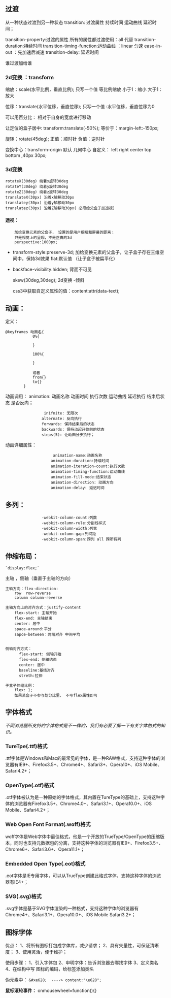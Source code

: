
 ## 过渡
从一种状态过渡到另一种状态
transition: 过渡属性 持续时间 运动曲线  延迟时间；

transition-property:过渡的属性
            所有的属性都过渡使用：all 代替
 transition-duration:持续时间
 transition-timing-function:运动曲线
            ：linear  匀速  ease-in-out ：先加速后减速
transition-delay: 延迟时间

谁过渡加给谁

### 2d变换 ：transform

缩放：scale(水平比例，垂直比例);
        只写一个值 等比例缩放
        小于1：缩小
        大于1：放大

 位移：translate(水平位移，垂直位移);
        只写一个值 :水平位移，垂直位移为0

 可以用百分比： 相对于自身的宽度进行移动

 让定位的盒子居中:
            transform:translate(-50%); 等价于：margin-left:-150px;

 旋转：rotate(45deg);
             正值：顺时针
             负值：逆时针



变换中心：transform-origin
            默认 几何中心
            自定义： left  right  center top bottom   ,40px 30px;
            
### 3d变换
    rotateX(30deg) 绕着x旋转30deg
    rotateY(30deg) 绕着y旋转30deg
    rotateZ(30deg) 绕着z旋转30deg
    translateX(30px) 沿着x轴移动30px
    translatey(30px) 沿着y轴移动30px
    translatez(30px) 沿着Z轴移动30px( 必须给父盒子加透视)

 #### 透视：
        加给变换元素的父盒子， 设置的是用户眼睛和屏幕的距离；
        只是视觉上的呈现，不是正真的3d
        perspective:1000px;

  * transform-style:preserve-3d;
        加给变换元素的父盒子，让子盒子存在三维空间中，保持3d效果
       flat:默认值 （让子盒子被扁平化）

  * backface-visibility:hidden; 背面不可见


    skew(30deg,30deg);  2d变换 -倾斜

    css3中获取自定义属性的值：content:attr(data-text);

## 动画：
 定义：
        

```
@keyframes 动画名{
            0%{

            }

            100%{

            }

            或者
            from{}
            to{}
        }
```



动画调用：
animation: 动画名称 动画时间  执行次数  运动曲线 延迟执行 结束后状态 是否反向；
               

```
                 inifnite: 无限次
                alternate: 反向执行
                forwards: 保持结束后的状态
                backwards: 保持动起开始前的状态
                steps(5): 让动画分步执行；
```



 动画详细属性：
                   

```
                     animation-name:动画名称
                    animation-duration:持续时间
                    animation-iteration-count:执行次数
                    animation-timing-function:运动曲线
                    animation-fill-mode:结束状态
                    animation-direction: 动画方向
                    animation-delay: 延迟时间

```



## 多列：
                    -webkit-column-count:列数
                    -webkit-column-rule:分割线样式
                    -webkit-column-width:列宽
                    -webkit-column-gap:列间距
                    -webkit-column-span:跨列 all 跨所有列
                    

## 伸缩布局：
    `display:flex;`

主轴 ，侧轴（垂直于主轴的方向）

    主轴方向：flex-direction:
        row  row-reverse
        column column-reverse

    主轴方向上的对齐方式：justify-content
        flex-start: 主轴开始
        flex-end: 主轴结束
        center: 居中
        space-around:平分
        sapce-between：两端对齐 中间平均


    侧轴对齐方式：
          flex-start: 侧轴开始
          flex-end: 侧轴结束
          center: 居中
          baseline:基线对齐
          streth:拉伸

    子盒子伸缩比例：
        flex: 1;
        如果某盒子不参与划分比里， 不写flex属性即可

## 字体格式
_不同浏览器所支持的字体格式是不一样的，我们有必要了解一下有关字体格式的知识。_
### TureTpe(.ttf)格式
.ttf字体是Windows和Mac的最常见的字体，是一种RAW格式，支持这种字体的浏览器有IE9+、Firefox3.5+、Chrome4+、Safari3+、Opera10+、iOS Mobile、Safari4.2+；
### OpenType(.otf)格式
.otf字体被认为是一种原始的字体格式，其内置在TureType的基础上，支持这种字体的浏览器有Firefox3.5+、Chrome4.0+、Safari3.1+、Opera10.0+、iOS Mobile、Safari4.2+；
### Web Open Font Format(.woff)格式
woff字体是Web字体中最佳格式，他是一个开放的TrueType/OpenType的压缩版本，同时也支持元数据包的分离，支持这种字体的浏览器有IE9+、Firefox3.5+、Chrome6+、Safari3.6+、Opera11.1+；
### Embedded Open Type(.eot)格式
.eot字体是IE专用字体，可以从TrueType创建此格式字体，支持这种字体的浏览器有IE4+；
### SVG(.svg)格式
.svg字体是基于SVG字体渲染的一种格式，支持这种字体的浏览器有Chrome4+、Safari3.1+、Opera10.0+、iOS Mobile Safari3.2+；

## 图标字体
优点：
        1、将所有图标打包成字体库，减少请求；
        2、具有矢量性，可保证清晰度；
        3、使用灵活，便于维护；

使用步骤：
               1、引入字体包
               2、申明字体：告诉浏览器去哪找字体
               3、定义类名
               4、在结构中写 图标的编码，给标签添加类名


伪元素中：
            `&#xe628;  ----> content:"\e628";`

**鼠标滚轮事件：**
            onmousewheel=function(){}


